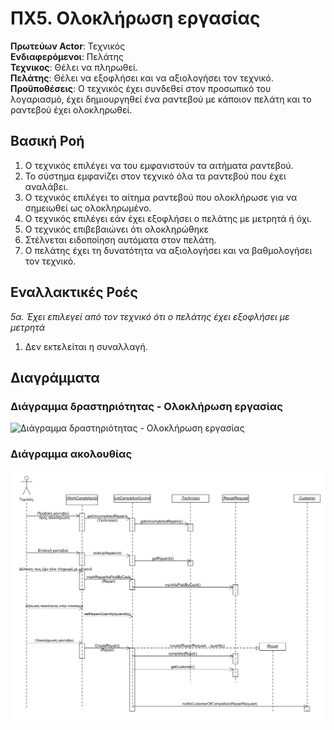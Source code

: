 # ΠΧ5. Ολοκλήρωση εργασίας

**Πρωτεύων Actor**:  Τεχνικός <br>
**Ενδιαφερόμενοι**: Πελάτης <br>
**Τεχνικος**: Θέλει να πληρωθεί.  <br>
**Πελάτης**: Θέλει να εξοφλήσει και να αξιολογήσει τον τεχνικό. <br>
**Προϋποθέσεις**: Ο τεχνικός έχει συνδεθεί στον προσωπικό του λογαριασμό, έχει δημιουργηθεί ένα ραντεβού με κάποιον πελάτη και το ραντεβού έχει ολοκληρωθεί.

## Βασική Ροή
1. Ο τεχνικός επιλέγει να του εμφανιστούν τα αιτήματα ραντεβού.
2. Το σύστημα εμφανίζει στον τεχνικό όλα τα ραντεβού που έχει αναλάβει.
3. Ο τεχνικός επιλέγει το αίτημα ραντεβού που ολοκλήρωσε για να σημειωθεί ως ολοκληρωμένο.
4. Ο τεχνικός επιλέγει εάν έχει εξοφλήσει ο πελάτης με μετρητά ή όχι.
5. Ο τεχνικός επιβεβαιώνει ότι ολοκληρώθηκε 
6. Στέλνεται ειδοποίηση αυτόματα στον πελάτη.
7. Ο πελάτης έχει τη δυνατότητα να αξιολογήσει και να βαθμολογήσει τον τεχνικό.

## Εναλλακτικές Ροές

*5α. Έχει επιλεγεί από τον τεχνικό ότι ο πελάτης έχει εξοφλήσει με μετρητά*
1. Δεν εκτελείται η συναλλαγή.

## Διαγράμματα

### Διάγραμμα δραστηριότητας - Ολοκλήρωση εργασίας
![Διάγραμμα δραστηριότητας - Ολοκλήρωση εργασίας](diagrams)

### Διάγραμμα ακολουθίας 

![Sequence diagram](diagrams/sq5-work-completion.png)


